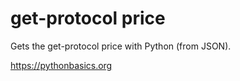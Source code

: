 # get-protocol price 

Gets the get-protocol price with Python (from JSON).

https://pythonbasics.org
